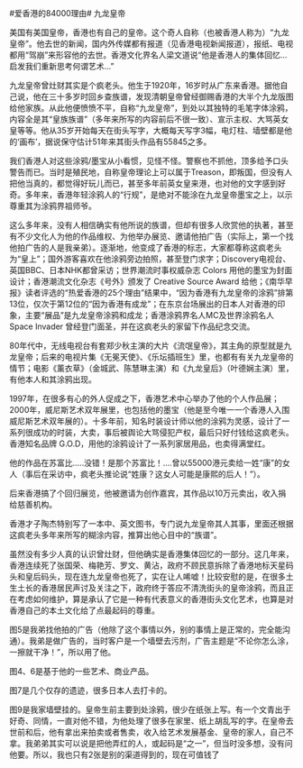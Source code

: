 #爱香港的84000理由# 九龙皇帝

美国有美国皇帝，香港也有自己的皇帝。这个奇人自称（也被香港人称为）“九龙皇帝”。他去世的新闻，国内外传媒都有报道（见香港电视新闻报道），报纸、电视都用“驾崩”来形容他的去世。香港文化界名人梁文道说“他是香港人的集体回忆…启发我们重新思考何谓艺术…”

九龙皇帝曾灶财其实是个疯老头。他生于1920年，16岁时从广东来香港。据他自己说，他在三十多岁时回乡查族谱，发现清朝皇帝曾经御赐香港的大半个九龙版图给他家族。从此他便愤愤不平，自称“九龙皇帝”，到处以其独特的毛笔字体涂鸦，内容全是其“皇族族谱”（多年来所写的内容前后不很一致）、宣示主权、大骂英女皇等等。他从35岁开始每天在街头写字，大概每天写字3幅，电灯柱、墙壁都是他的‘画布’，据说保守估计51年来其街头作品有55845之多。

我们香港人对这些涂鸦/墨宝从小看惯，见怪不怪。警察也不抓他，顶多给予口头警告而已。当时是殖民地，自称皇帝理论上可以属于Treason，即叛国，但没有人把他当真的，都觉得好玩儿而已，甚至多年前英女皇来港，也对他的文字感到好奇。多年来，香港年轻涂鸦人的“行规”，是绝对不能涂在九龙皇帝墨宝之上，以示尊重其为涂鸦界祖师爷。
 
这么多年来，没有人相信确实有他所说的族谱，但却有很多人欣赏他的执著，甚至有不少文化人为他的作品维权、为他举办展览、邀请他拍广告（实际上，第一个找他拍广告的人是我亲弟）。逐渐地，他变成了香港的标志，大家都尊称这疯老头为“皇上”；国外游客喜欢在他涂鸦旁边拍照，甚至登门求字；Discovery电视台、英国BBC、日本NHK都曾采访；世界潮流时事权威杂志 Colors 用他的墨宝为封面设计；香港潮流文化杂志《号外》颁发了 Creative Source Award 给他；《南华早报》读者评选的“热爱香港的25个理由”结果中，“因为香港有九龙皇帝的涂鸦”排第13位，仅次于第12位的“因为香港有成龙”；在东京台场展出的日本人对香港的印象，主要“展品”是九龙皇帝涂鸦和成龙；香港涂鸦界名人MC及世界涂鸦名人Space Invader 曾经登门面圣，并在这疯老头的家留下作品纪念交流。

80年代中，无线电视台有套郑少秋主演的大片《流氓皇帝》，其主角的原型就是九龙皇帝；后来的电视片集《无冕天使》、《乐坛插班生》里，也都有有关九龙皇帝的情节；电影《薰衣草》（金城武、陈慧琳主演）和《九龙皇后》（叶德娴主演）里，有他本人和其涂鸦出现。

1997年，在很多有心的外人促成之下，香港艺术中心举办了他的个人作品展；2000年，威尼斯艺术双年展里，也包括他的墨宝（他是至今唯一一个香港人入围威尼斯艺术双年展的）。十多年前，知名时装设计师以他的涂鸦为灵感，设计了一系列很成功的时装，大卖，事后被舆论大骂侵犯产权，最后只好付钱给这疯老头。香港知名品牌 G.O.D，用他的涂鸦设计了一系列家居用品，也卖得满堂红。

他的作品在苏富比.....没错！是那个苏富比！....曾以55000港元卖给一姓“康”的女人（事后在采访中，疯老头推论说“姓康？这女人可能是康熙的后人！”）。

后来香港搞了个回归展览，他被邀请为创作嘉宾，其作品以10万元卖出，收入捐给慈善机构。

香港才子陶杰特别写了一本中、英文图书，专门说九龙皇帝其人其事，里面还根据这疯老头多年来所写的糊涂内容，推算出他心目中的“族谱”。

虽然没有多少人真的认识曾灶财，但他确实是香港集体回忆的一部分。这几年来，香港连续死了张国荣、梅艳芳、罗文、黄沾，政府不顾民意拆除了香港地标天星码头和皇后码头，现在连九龙皇帝也死了，实在让人唏嘘！比较安慰的是，在很多土生土长的香港居民声讨及关注之下，政府终于答应不清洗街头的皇帝涂鸦，而且正在考虑如何维护，算是承认了它是一种有代表意义的香港街头文化艺术，也算是对香港自己的本土文化给了点最起码的尊重。

图5是我弟找他拍的广告（他除了这个事情以外，别的事情上是正常的，完全能沟通）。我弟是做广告的，当时客户是一个墙壁去污剂，广告主题是“不论你怎么涂，一擦就干净！”，所以用了他。

图4、6是基于他的一些艺术、商业产品。

图7是几个仅存的遗迹，很多日本人去打卡的。

图9是我家墙壁挂的。皇帝生前主要到处涂鸦，很少在纸张上写。有一个文青出于好奇、同情，一直对他不错，为他处理了很多在家里、纸上胡乱写的字。在皇帝去世前和后，他有拿出来拍卖或者售卖，收入给艺术发展基金、皇帝的家人，自己不拿。我弟弟其实可以说是把他弄红的人，或起码是“之一”，但当时没多想，没有问他要。所以，我也只有2张是别的渠道得到的，现在可值钱了
